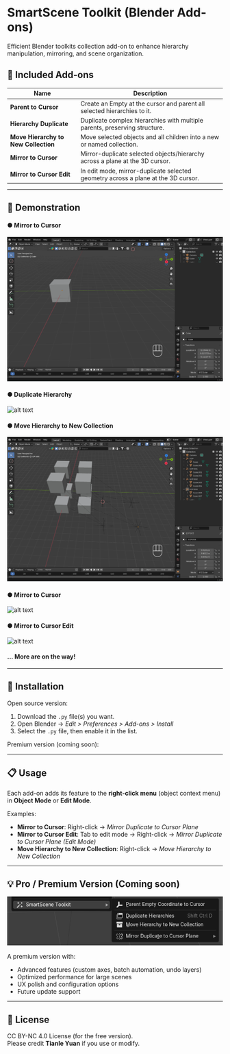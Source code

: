 # SmartScene Toolkit (Blender Add-ons)

Efficient Blender toolkits collection add-on to enhance hierarchy manipulation, mirroring, and scene organization.

## 🧩 Included Add-ons

| Name | Description |
|------|-------------|
| **Parent to Cursor** | Create an Empty at the cursor and parent all selected hierarchies to it. |
| **Hierarchy Duplicate** | Duplicate complex hierarchies with multiple parents, preserving structure. |
| **Move Hierarchy to New Collection** | Move selected objects and all children into a new or named collection. |
| **Mirror to Cursor** | Mirror-duplicate selected objects/hierarchy across a plane at the 3D cursor. |
| **Mirror to Cursor Edit** | In edit mode, mirror-duplicate selected geometry across a plane at the 3D cursor.|

---

## 🎥 Demonstration

#### ● Mirror to Cursor
![alt text](assets/parent_to_cursor.gif)

#### ● Duplicate Hierarchy
![alt text](assets/duplicate_hierarchies.gif)

#### ● Move Hierarchy to New Collection
![alt text](assets/move_hierarchies_new_collection.gif)

#### ● Mirror to Cursor
![alt text](assets/mirror_cursor.gif)

#### ● Mirror to Cursor Edit
![alt text](assets/mirror_cursor_edit.gif)

#### ... More are on the way!

---

## 🔧 Installation

Open source version:
1. Download the `.py` file(s) you want.
2. Open Blender → *Edit > Preferences > Add-ons > Install*
3. Select the `.py` file, then enable it in the list.

Premium version (coming soon):

---

## 📋 Usage

Each add-on adds its feature to the **right-click menu** (object context menu) in **Object Mode** or **Edit Mode**.

Examples:
- **Mirror to Cursor**: Right-click → *Mirror Duplicate to Cursor Plane*
- **Mirror to Cursor Edit**: Tab to edit mode → Right-click → *Mirror Duplicate to Cursor Plane (Edit Mode)*
- **Move Hierarchy to New Collection**: Right-click → *Move Hierarchy to New Collection*

---

## 💡 Pro / Premium Version (Coming soon)

![alt text](assets/image.png)

A premium version with:
- Advanced features (custom axes, batch automation, undo layers)
- Optimized performance for large scenes
- UX polish and configuration options
- Future update support

---

## 📜 License

CC BY-NC 4.0 License (for the free version).  
Please credit **Tianle Yuan** if you use or modify.


